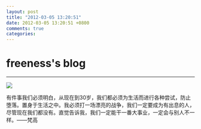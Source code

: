 ```yaml
---
layout: post
title: "2012-03-05 13:20:51"
date: 2012-03-05 13:20:51 +0800
comments: true
categories: 
---
```


# freeness's blog

----------

![](http://okqmqrbgo.bkt.clouddn.com/201203051320511.jpg)

>
有件事我们必须明白，从现在到30岁，我们都必须为生活而进行各种尝试，防止堕落。置身于生活之中。我必须打一场漂亮的战争，我们一定要成为有出息的人，尽管现在我们都没有。直觉告诉我，我们一定能干一番大事业，一定会与别人不一样。——梵高
